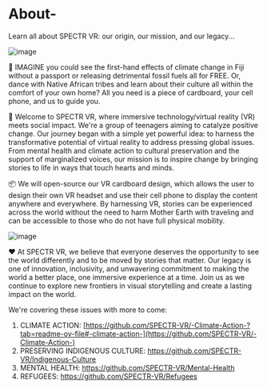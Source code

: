 # About-
Learn all about SPECTR VR: our origin, our mission, and our legacy...


![image](https://github.com/user-attachments/assets/2542ebea-3d93-4316-8dca-d45cd3a97b63)


💭 IMAGINE you could see the first-hand effects of climate change in Fiji without a passport or releasing detrimental fossil fuels all for FREE. Or, dance with Native African tribes and learn about their culture all within the comfort of your own home? All you need is a piece of cardboard, your cell phone, and us to guide you. 

👋 Welcome to SPECTR VR, where immersive technology/virtual reality (VR) meets social impact. We're a group of teenagers aiming to catalyze positive change. Our journey began with a simple yet powerful idea: to harness the transformative potential of virtual reality to address pressing global issues. From mental health and climate action to cultural preservation and the support of marginalized voices, our mission is to inspire change by bringing stories to life in ways that touch hearts and minds. 

📦 We will open-source our VR cardboard design, which allows the user to design their own VR headset and use their cell phone to display the content anywhere and everywhere. By harnessing VR, stories can be experienced across the world without the need to harm Mother Earth with traveling and can be accessible to those who do not have full physical mobility.

![image](https://github.com/user-attachments/assets/40f40732-cf6d-487d-bdda-8b800922798d)


❤️ At SPECTR VR, we believe that everyone deserves the opportunity to see the world differently and to be moved by stories that matter. Our legacy is one of innovation, inclusivity, and unwavering commitment to making the world a better place, one immersive experience at a time. Join us as we continue to explore new frontiers in visual storytelling and create a lasting impact on the world.

We're covering these issues with more to come: 

1. CLIMATE ACTION: [https://github.com/SPECTR-VR/-Climate-Action-?tab=readme-ov-file#-climate-action-](https://github.com/SPECTR-VR/-Climate-Action-)
2. PRESERVING INDIGENOUS CULTURE: https://github.com/SPECTR-VR/Indigenous-Culture
3. MENTAL HEALTH: https://github.com/SPECTR-VR/Mental-Health
4. REFUGEES: https://github.com/SPECTR-VR/Refugees 





